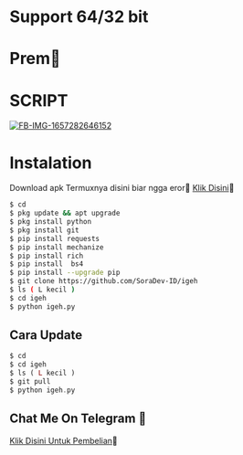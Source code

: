 # Support 64/32 bit 
# Prem

# SCRIPT
<a href="https://ibb.co/6HvQ1g3"><img src="https://i.ibb.co/gSvYPz5/FB-IMG-1657282646152.jpg" alt="FB-IMG-1657282646152" border="0"></a>

# Instalation
Download apk Termuxnya disini biar ngga eror
[Klik Disini](https://f-droid.org/repo/com.termux_117.apk)
```bash
$ cd
$ pkg update && apt upgrade
$ pkg install python 
$ pkg install git
$ pip install requests 
$ pip install mechanize
$ pip install rich 
$ pip install  bs4
$ pip install --upgrade pip
$ git clone https://github.com/SoraDev-ID/igeh
$ ls ( L kecil )
$ cd igeh
$ python igeh.py
```
## Cara Update
```php
$ cd
$ cd igeh
$ ls ( L kecil )
$ git pull
$ python igeh.py
```
## Chat Me On Telegram 
[Klik Disini Untuk Pembelian](https://t.me/ProxySpy)


